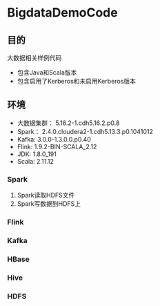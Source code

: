 # BigdataDemoCode

## 目的
大数据相关样例代码
* 包含Java和Scala版本
* 包含启用了Kerberos和未启用Kerberos版本

## 环境
- 大数据集群： 5.16.2-1.cdh5.16.2.p0.8
- Spark： 2.4.0.cloudera2-1.cdh5.13.3.p0.1041012
- Kafka: 3.0.0-1.3.0.0.p0.40
- Flink: 1.9.2-BIN-SCALA_2.12
- JDK: 1.8.0_191
- Scala: 2.11.12
### Spark
1. Spark读取HDFS文件
2. Spark写数据到HDFS上
### Flink

### Kafka

### HBase

### Hive

### HDFS